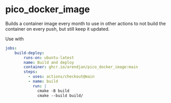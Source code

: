 # pico_docker_image

Builds a container image every month to use in other actions to not build the container on every push, but still keep it updated. 
 
Use with
```yaml
jobs:
    build-deploy:
        runs-on: ubuntu-latest
        name: Build and deploy
        container: ghcr.io/arendjan/pico_docker_image:main
        steps:
          - uses: actions/checkout@main
          - name: build
            run: |
              cmake -B build
              cmake --build build/
```

